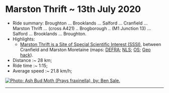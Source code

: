 
# Marston Thrift ~ 13th July 2020 #

 * Ride summary:  Broughton … Brooklands … Salford … Cranfield … Marston Thrift …
   (cross A421) .. Brogborough .. (M1 Junction 13) … Salford … Brooklands … Broughton.
 * Highlights:
    - [Marston Thrift is a Site of Special Scientific Interest (SSSI)][wiki],
      between Cranfield and Marston Moretaine
      (maps: [DEFRA][gov]; [NLS][]; [OS][]; [Geo hack][gh]).
 * Distance :~ 28 km;
 * Ride time :~ 1:15;
 * Average speed :~ 21.8 km/h;

[![Photo: Ash Bud Moth (Prays fraxinella), by: Ben Sale.][f-img]][f-web]

[wiki]: https://en.wikipedia.org/wiki/Marston_Thrift
[gov]: https://magic.defra.gov.uk/MagicMap.aspx?startTopic=Designations&activelayer=sssiIndex&query=HYPERLINK%3D%271000684%27#
[gh]: https://geohack.toolforge.org/geohack.php?pagename=Marston_Thrift&params=52.065138393962_N_0.58203537527327_W_region:GB_scale:25000#
[nls]: https://maps.nls.uk/geo/explore/#zoom=14&lat=52.06514&lon=-0.58203&layers=1&b=1
  "Historical Ordanance Survey map, at National Library of Scotland."
[os]: https://streetmap.co.uk/grid/497191_241747_120 "Ordnance Survey, at Streetmap UK."

[f-img]: https://live.staticflickr.com/5027/5873390629_fd85a5477d_z.jpg
[f-web]: https://www.flickr.com/photos/33398884@N03/5873390629/
  "[0449] Ash Bud Moth (Prays fraxinella) / Field Trip - Marston Thrift - 25/06/11 ~ BY: Ben Sale (License: CC-by)"

---
